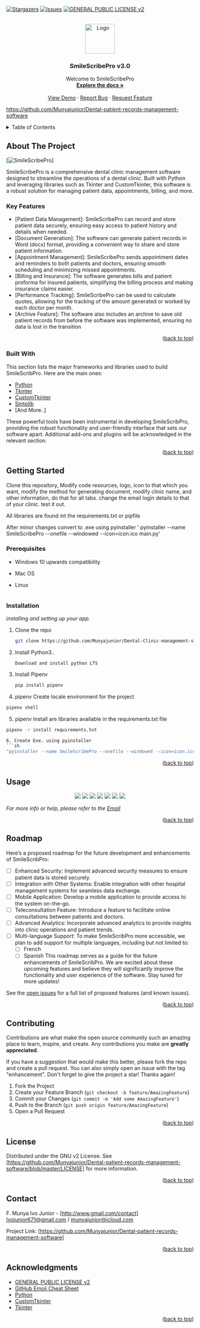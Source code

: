 <!-- Improved compatibility of back to top link: See: https://github.com/othneildrew/Best-README-Template/pull/73 -->
<a name="readme-top"></a>
<!--
*** Thanks for checking out the Best-README-Template. If you have a suggestion
*** that would make this better, please fork the repo and create a pull request
*** or simply open an issue with the tag "enhancement".
*** Don't forget to give the project a star!
*** Thanks again! Now go create something AMAZING! :D
-->



<!-- PROJECT SHIELDS -->
<!--
*** I'm using markdown "reference style" links for readability.
*** Reference links are enclosed in brackets [ ] instead of parentheses ( ).
*** See the bottom of this document for the declaration of the reference variables
*** for contributors-url, forks-url, etc. This is an optional, concise syntax you may use.
*** https://www.markdownguide.org/basic-syntax/#reference-style-links
-->

[![Stargazers][stars-shield]][stars-url]
[![Issues][issues-shield]][issues-url]
[![GENERAL PUBLIC LICENSE v2][license-shield]][license-url]



<!-- PROJECT LOGO -->
<br />
<div align="center">
  <a href="https://github.com//Munyajunior/Dental-patient-records-management-software">
    <img src="images/logo.png" alt="Logo" width="80" height="80">
  </a>

  <h3 align="center">SmileScribePro v3.0</h3>

  <p align="center">
    Welcome to SmileScribePro
    <br />
    <a href="https://github.com//Munyajunior/Dental-patient-records-management-software"><strong>Explore the docs »</strong></a>
    <br />
    <br />
    <a href="https://github.com//Munyajunior/Dental-patient-records-management-software">View Demo</a>
    ·
    <a href="https://github.com//Munyajunior/Dental-patient-records-management-software/issues/new?labels=bug&template=bug-report---.md">Report Bug</a>
    ·
    <a href="https://github.com//Munyajunior/Dental-patient-records-management-software/issues/new?labels=enhancement&template=feature-request---.md">Request Feature</a>
  </p>
</div>

https://github.com/Munyajunior/Dental-patient-records-management-software

<!-- TABLE OF CONTENTS -->
<details>
  <summary>Table of Contents</summary>
  <ol>
    <li>
      <a href="#about-the-project">About The Project</a>
      <ul>
        <li><a href="#built-with">Built With</a></li>
      </ul>
    </li>
    <li>
      <a href="#getting-started">Getting Started</a>
      <ul>
        <li><a href="#prerequisites">Prerequisites</a></li>
        <li><a href="#installation">Installation</a></li>
      </ul>
    </li>
    <li><a href="#usage">Usage</a></li>
    <li><a href="#roadmap">Roadmap</a></li>
    <li><a href="#contributing">Contributing</a></li>
    <li><a href="#license">License</a></li>
    <li><a href="#contact">Contact</a></li>
    <li><a href="#acknowledgments">Acknowledgments</a></li>
  </ol>
</details>



<!-- ABOUT THE PROJECT -->
## About The Project

[![SmileScribePro][product-screenshot]]

SmileScribePro is a comprehensive dental clinic management software designed to streamline the operations of a dental clinic. Built with Python and leveraging libraries such as Tkinter and CustomTkinter, this software is a robust solution for managing patient data, appointments, billing, and more.

### Key Features
* [Patient Data Management]: SmileScribePro can record and store patient data securely, ensuring easy access to patient history and details when needed.
* [Document Generation]: The software can generate patient records in Word (docx) format, providing a convenient way to share and store patient information.
* [Appointment Management]: SmileScribePro sends appointment dates and reminders to both patients and doctors, ensuring smooth scheduling and minimizing missed appointments.
* [Billing and Insurance]: The software generates bills and patient proforma for insured patients, simplifying the billing process and making insurance claims easier.
* [Performance Tracking]: SmileScribePro can be used to calculate quotes, allowing for the tracking of the amount generated or worked by each doctor per month.
* [Archive Feature]: The software also includes an archive to save old patient records from before the software was implemented, ensuring no data is lost in the transition

<p align="right">(<a href="#readme-top">back to top</a>)</p>



### Built With

This section lists the major frameworks and libraries used to build SmileScribPro. Here are the main ones:

* [Python](https://www.google.com/url?sa=t&rct=j&q=&esrc=s&source=web&cd=&cad=rja&uact=8&ved=2ahUKEwjQnITyhM6FAxU6EVkFHSSOD-cQFnoECAYQAQ&url=https%3A%2F%2Fwww.python.org%2F&usg=AOvVaw0QREvGsjwHKp2GtoYvs1JH&opi=89978449)
* [Tkinter](https://www.google.com/url?sa=t&rct=j&q=&esrc=s&source=web&cd=&cad=rja&uact=8&ved=2ahUKEwiH39qthc6FAxU6FVkFHY5lAAUQFnoECAYQAQ&url=https%3A%2F%2Fdocs.python.org%2F3%2Flibrary%2Ftkinter.html&usg=AOvVaw2w5EX5ZeZBD19NwlNE6Yai&opi=89978449)
* [CustomTkinter](https://customtkinter.tomschimansky.com/)
* [Smtplib](https://www.google.com/url?sa=t&rct=j&q=&esrc=s&source=web&cd=&cad=rja&uact=8&ved=2ahUKEwjW6NnWj86FAxXZRDABHTAfDggQFnoECBEQAQ&url=https%3A%2F%2Fdocs.python.org%2F3%2Flibrary%2Fsmtplib.html&usg=AOvVaw1F0CjW1x2iSGkwkbJYfoaR&opi=89978449) 
* [And More..]

These powerful tools have been instrumental in developing SmileScribPro, providing the robust functionality and user-friendly interface that sets our software apart. Additional add-ons and plugins will be acknowledged in the relevant section.



<p align="right">(<a href="#readme-top">back to top</a>)</p>



<!-- GETTING STARTED -->
## Getting Started

Clone this repository, Modify code resources, logo, icon to that which you want, modify the method for generating document, modify clinic name, and other information, do that for all tabs. change the email login details to that of your clinic. test it out.

All libraries are found int the requirements.txt or pipfile

After minor changes convert to .exe using pyinstaller ' pyinstaller --name SmileScribePro --onefile --windowed --icon=icon.ico main.py'

### Prerequisites

* Windows 10 upwards compatibility
* Mac OS 
* Linux


  ```

### Installation

_installing and setting up your app._


1. Clone the repo
   ```sh
   git clone https://github.com/Munyajunior/Dental-Clinic-management-software.git
   ```
2. Install Python3..
   ```Web
   Download and install python LTS
   ```
3. Install Pipenv
   ```sh
   pip install pipenv
   ```

4. pipenv Create locale environment for the project
  ```sh
  pipenv shell
  ```

5. pipenv Install are libraries available in the requirements.txt file
  ```sh
  pipenv -r install requirements.txt

6. Create Exe. using pyinstaller
  ```sh
  "pyinstaller --name SmileScribePro --onefile --windowed --icon=icon.ico main.py"
  ```


<p align="right">(<a href="#readme-top">back to top</a>)</p>



<!-- USAGE EXAMPLES -->
## Usage
<div align="center">
<img src="images/screenshot.PNG">

<img src="images/screenshot1.PNG">

<img src="images/screenshot2.PNG">

<img src="images/screenshot3.PNG">

<img src="images/screenshot4.PNG">

<img src="images/screenshot5.PNG">

<img src="images/screenshot6.PNG">

</div>

_For more info or help, please refer to the [Email](ivojunior671@gmail.com)_

<p align="right">(<a href="#readme-top">back to top</a>)</p>



<!-- ROADMAP -->
## Roadmap

Here’s a proposed roadmap for the future development and enhancements of SmileScribPro:

- [ ] Enhanced Security: Implement advanced security measures to ensure patient data is stored securely.
- [ ] Integration with Other Systems: Enable integration with other hospital management systems for seamless data exchange.
- [ ] Mobile Application: Develop a mobile application to provide access to the system on-the-go.
- [ ] Teleconsultation Feature: Introduce a feature to facilitate online consultations between patients and doctors.
- [ ] Advanced Analytics: Incorporate advanced analytics to provide insights into clinic operations and patient trends.
- [ ] Multi-language Support: To make SmileScribPro more accessible, we plan to add support for multiple languages, including but not limited to:
    - [ ] French
    - [ ] Spanish
This roadmap serves as a guide for the future enhancements of SmileScribPro. We are excited about these upcoming features and believe they will significantly improve the functionality and user experience of the software. Stay tuned for more updates!

See the [open issues](https://github.com/Munyajunior/Dental-patient-records-management-software/issues) for a full list of proposed features (and known issues).

<p align="right">(<a href="#readme-top">back to top</a>)</p>



<!-- CONTRIBUTING -->
## Contributing

Contributions are what make the open source community such an amazing place to learn, inspire, and create. Any contributions you make are **greatly appreciated**.

If you have a suggestion that would make this better, please fork the repo and create a pull request. You can also simply open an issue with the tag "enhancement".
Don't forget to give the project a star! Thanks again!

1. Fork the Project
2. Create your Feature Branch (`git checkout -b feature/AmazingFeature`)
3. Commit your Changes (`git commit -m 'Add some AmazingFeature'`)
4. Push to the Branch (`git push origin feature/AmazingFeature`)
5. Open a Pull Request

<p align="right">(<a href="#readme-top">back to top</a>)</p>



<!-- LICENSE -->
## License

Distributed under the GNU v2 License. See [https://github.com/Munyajunior/Dental-patient-records-management-software/blob/master/LICENSE] for more information.

<p align="right">(<a href="#readme-top">back to top</a>)</p>



<!-- CONTACT -->
## Contact

F. Munya Ivo Junior - [http://www.gmail.com/contact]
Ivojunior671@gmail.com / munyajunior@icloud.com

Project Link: [https://github.com/Munyajunior/Dental-patient-records-management-software]

<p align="right">(<a href="#readme-top">back to top</a>)</p>



<!-- ACKNOWLEDGMENTS -->
## Acknowledgments


* [GENERAL PUBLIC LICENSE v2](https://github.com/Munyajunior/Dental-patient-records-management-software/blob/master/LICENSE)
* [GitHub Emoji Cheat Sheet](https://www.webpagefx.com/tools/emoji-cheat-sheet)
* [Python](https://www.google.com/url?sa=t&rct=j&q=&esrc=s&source=web&cd=&cad=rja&uact=8&ved=2ahUKEwjQnITyhM6FAxU6EVkFHSSOD-cQFnoECAYQAQ&url=https%3A%2F%2Fwww.python.org%2F&usg=AOvVaw0QREvGsjwHKp2GtoYvs1JH&opi=89978449)
* [CustomTkinter](https://customtkinter.tomschimansky.com/)
* [Tkinter](https://www.google.com/url?sa=t&rct=j&q=&esrc=s&source=web&cd=&cad=rja&uact=8&ved=2ahUKEwiH39qthc6FAxU6FVkFHY5lAAUQFnoECAYQAQ&url=https%3A%2F%2Fdocs.python.org%2F3%2Flibrary%2Ftkinter.html&usg=AOvVaw2w5EX5ZeZBD19NwlNE6Yai&opi=89978449)


<p align="right">(<a href="#readme-top">back to top</a>)</p>



<!-- MARKDOWN LINKS & IMAGES -->
<!-- https://www.markdownguide.org/basic-syntax/#reference-style-links -->

[stars-shield]: https://img.shields.io/github/stars/Munyajunior/Dental-patient-records-management-software?style=for-the-badge
[stars-url]: https://github.com/Munyajunior/Dental-patient-records-management-software/stargazers
[issues-shield]: https://img.shields.io/github/issues/Munyajunior/Dental-patient-records-management-software?style=for-the-badge
[issues-url]: https://github.com/Munyajunior/Dental-patient-records-management-software/issues
[license-shield]: https://img.shields.io/github/license/Munyajunior/Dental-patient-records-management-software?style=for-the-badge
[license-url]: https://github.com/Munyajunior/Dental-patient-records-management-software/blob/master/LICENSE
[product-screenshot]: images/screenshot.PNG

[readme]: https://github.com/Munyajunior/Dental-patient-records-management-software?tab=readme-ov-file

